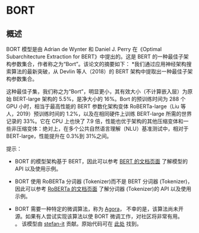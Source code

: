 <!--版权所有 2020 年 The HuggingFace 团队。保留所有权利。
根据 Apache 许可证第 2.0 版（“许可证”）许可，除非符合许可证，否则您不得使用此文件。您可以在以下位置获取许可证副本
http://www.apache.org/licenses/LICENSE-2.0
除非适用法律要求或书面同意，否则根据许可证分发的软件是按照“原样”分发的，不附带任何形式的保证或条件。请参阅许可证以了解特定语言下的权限和限制。
⚠️ 请注意，此文件是 Markdown 格式，但包含了我们的文档构建器（类似于 MDX）的特定语法，可能无法在您的 Markdown 查看器中正确渲染。
-->
# BORT

## 概述

BORT 模型是由 Adrian de Wynter 和 Daniel J. Perry 在《Optimal Subarchitecture Extraction for BERT》中提出的。这是 BERT 的一种最佳子架构参数集合，作者称之为“Bort”。该论文的摘要如下：
*我们通过应用神经架构搜索算法的最新突破，从 Devlin 等人（2018）的 BERT 架构中提取出一种最佳子架构参数集合。

这种最佳子集，我们称之为“Bort”，明显更小，其有效大小（不计算嵌入层）为原始 BERT-large 架构的 5.5%，是净大小的 16%。Bort 的预训练时间为 288 个 GPU 小时，相当于最高性能的 BERT 参数化架构变体 RoBERTa-large（Liu 等人，2019）预训练时间的 1.2%，以及在相同硬件上训练 BERT-large 所需的世界记录的 33%。它在 CPU 上也快了 7.9 倍，性能也优于架构的其他压缩变体和一些非压缩变体：绝对上，在多个公共自然语言理解（NLU）基准测试中，相对于 BERT-large，性能提升在 0.3%到 31%之间。

提示：


- BORT 的模型架构基于 BERT，因此可以参考 [BERT 的文档页面](bert) 了解模型的 API 以及使用示例。
- BORT 使用 RoBERTa 分词器 (Tokenizer)而不是 BERT 分词器 (Tokenizer)，因此可以参考 [RoBERTa 的文档页面](roberta) 了解分词器 (Tokenizer)的 API 以及使用示例。


- BORT 需要一种特定的微调算法，称为 [Agora](https://adewynter.github.io/notes/bort_algorithms_and_applications.html#fine-tuning-with-algebraic-topology)，  不幸的是，该算法尚未开源。如果有人尝试实现该算法以使 BORT 微调工作，对社区将非常有用。  
。
该模型由 [stefan-it](https://huggingface.co/stefan-it) 贡献。原始代码可在 [此处](https://github.com/alexa/bort/) 找到。